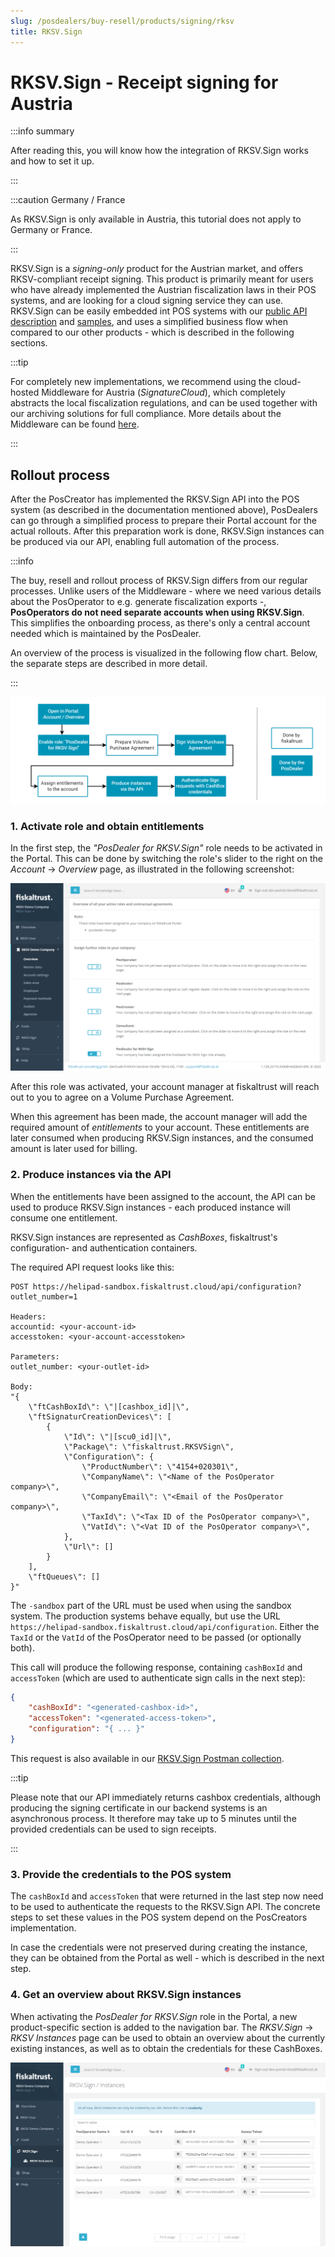 ```yaml
---
slug: /posdealers/buy-resell/products/signing/rksv
title: RKSV.Sign
---
```

# RKSV.Sign - Receipt signing for Austria

:::info summary

After reading this, you will know how the integration of RKSV.Sign works and how to set it up.

:::

:::caution Germany / France

As RKSV.Sign is only available in Austria, this tutorial does not apply to Germany or France.

:::


RKSV.Sign is a _signing-only_ product for the Austrian market, and offers RKSV-compliant receipt signing. This product is primarily meant for users who have already implemented the Austrian fiscalization laws in their POS systems, and are looking for a cloud signing service they can use. RKSV.Sign can be easily embedded int POS systems with our [public API description](https://docs.fiskaltrust.cloud/docs/poscreators/signing/austria) and [samples](https://rksvsign-samples.docs.fiskaltrust.cloud/), and uses a simplified business flow when compared to our other products - which is described in the following sections.

:::tip

For completely new implementations, we recommend using the cloud-hosted Middleware for Austria (_SignatureCloud_), which completely abstracts the local fiscalization regulations, and can be used together with our archiving solutions for full compliance. More details about the Middleware can be found [here](../middleware.md).

:::

## Rollout process
After the PosCreator has implemented the RKSV.Sign API into the POS system (as described in the documentation mentioned above), PosDealers can go through a simplified process to prepare their Portal account for the actual rollouts. After this preparation work is done, RKSV.Sign instances can be produced via our API, enabling full automation of the process.

:::info

The buy, resell and rollout process of RKSV.Sign differs from our regular processes. Unlike users of the Middleware - where we need various details about the PosOperator to e.g. generate fiscalization exports -, **PosOperators do not need separate accounts when using RKSV.Sign**.\
This simplifies the onboarding process, as there's only a central account needed which is maintained by the PosDealer.

An overview of the process is visualized in the following flow chart. Below, the separate steps are described in more detail.

:::

![rksv-sign-process](../../images/rksv-sign.png)

### 1. Activate role and obtain entitlements
In the first step, the _"PosDealer for RKSV.Sign"_ role needs to be activated in the Portal. This can be done by switching the role's slider to the right on the _Account_ -> _Overview_ page, as illustrated in the following screenshot:

![rksv-sign-role](../../images/rksv-sign-role.png)

After this role was activated, your account manager at fiskaltrust will reach out to you to agree on a Volume Purchase Agreement.

When this agreement has been made, the account manager will add the required amount of _entitlements_ to your account. These entitlements are later consumed when producing RKSV.Sign instances, and the consumed amount is later used for billing.

### 2. Produce instances via the API
When the entitlements have been assigned to the account, the API can be used to produce RKSV.Sign instances - each produced instance will consume one entitlement.

RKSV.Sign instances are represented as _CashBoxes_, fiskaltrust's configuration- and authentication containers. 

The required API request looks like this:

```
POST https://helipad-sandbox.fiskaltrust.cloud/api/configuration?outlet_number=1

Headers:
accountid: <your-account-id>
accesstoken: <your-account-accesstoken>

Parameters:
outlet_number: <your-outlet-id>

Body:
"{
    \"ftCashBoxId\": \"|[cashbox_id]|\",
    \"ftSignaturCreationDevices\": [
        {
            \"Id\": \"|[scu0_id]|\",
            \"Package\": \"fiskaltrust.RKSVSign\",
            \"Configuration\": {
                \"ProductNumber\": \"4154+020301\",
                \"CompanyName\": \"<Name of the PosOperator company>\",
                \"CompanyEmail\": \"<Email of the PosOperator company>\",
                \"TaxId\": \"<Tax ID of the PosOperator company>\",
                \"VatId\": \"<Vat ID of the PosOperator company>\",
            },
            \"Url\": []
        }
    ],
    \"ftQueues\": []
}"
```

The `-sandbox` part of the URL must be used when using the sandbox system. The production systems behave equally, but use the URL `https://helipad-sandbox.fiskaltrust.cloud/api/configuration`. Either the `TaxId` or the `VatId` of the PosOperator need to be passed (or optionally both).


This call will produce the following response, containing `cashBoxId` and `accessToken` (which are used to authenticate sign calls in the next step):

```json
{
    "cashBoxId": "<generated-cashbox-id>",
    "accessToken": "<generated-access-token>",
    "configuration": "{ ... }"
}
```


This request is also available in our [RKSV.Sign Postman collection](https://rksvsign-samples.docs.fiskaltrust.cloud/#c7c7014d-ce3e-4577-aeff-f5e302d15b4b).

:::tip

Please note that our API immediately returns cashbox credentials, although producing the signing certificate in our backend systems is an asynchronous process. It therefore may take up to 5 minutes until the provided credentials can be used to sign receipts.

:::

### 3. Provide the credentials to the POS system
The `cashBoxId` and `accessToken` that were returned in the last step now need to be used to authenticate the requests to the RKSV.Sign API. The concrete steps to set these values in the POS system depend on the PosCreators implementation.

In case the credentials were not preserved during creating the instance, they can be obtained from the Portal as well - which is described in the next step.

### 4. Get an overview about RKSV.Sign instances
When activating the _PosDealer for RKSV.Sign_ role in the Portal, a new product-specific section is added to the navigation bar. The _RKSV.Sign_ -> _RKSV Instances_ page can be used to obtain an overview about the currently existing instances, as well as to obtain the credentials for these CashBoxes.

![rksv-sign-list](../../images/rksv-sign-list.png)
